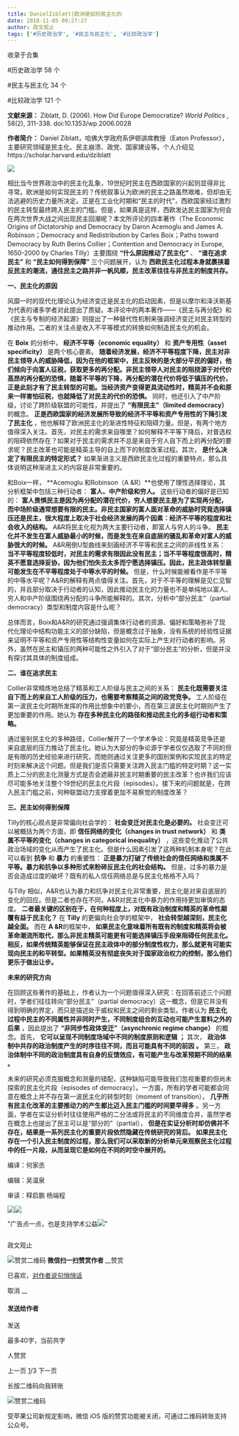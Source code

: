 ```yaml
---
title: DanielZiblatt|欧洲是如何民主化的
date: 2018-11-05 09:27:27
author: 政文观止
tags: ['#历史政治学', '#民主与民主化', '#比较政治学']
---
```



收录于合集

#历史政治学 58 个

#民主与民主化 34 个

#比较政治学 121 个

**文献来源：** Ziblatt, D. (2006). How Did Europe Democratize? _World Politics_ ,
58(2), 311-338. doi:10.1353/wp.2006.0028

  

 **作者简介：** Daniel Ziblatt，哈佛大学政府系伊顿讲席教授（Eaton
Professor），主要研究领域是民主化、民主崩溃、政党、国家建设等。个人介绍见https://scholar.harvard.edu/dziblatt

![](/images/499/2.jpeg)

  

  

相比当今世界政治中的民主化乱象，19世纪时民主在西欧国家的兴起则显得非比寻常。欧洲是如何实现民主的？传统叙事认为欧洲的民主之路虽然艰难，但却由无法逃避的历史力量所决定。正是在工业化时期和“民主的时代”，西欧国家经过激烈的民主转型最终跨入民主的门槛。但是，如果真是这样，西欧发达民主国家为何会在两次世界大战之间出现民主回潮呢？本文所评论的四本著作（The
Economic Origins of Dictatorship and Democracy by Daron Acemoglu and James A.
Robinson；Democracy and Redistribution by Carles Boix；Paths toward Democracy by
Ruth Berins Collier；Contention and Democracy in Europe, 1650-2000 by Charles
Tilly）主要围绕 **“什么原因推动了民主化”** 、 **“谁在追求民主”** 和 **“民主如何得到保障”** 三个问题展开，认为
**西欧民主化过程本身就裹挟着反民主的潮流，通往民主之路并非一帆风顺，民主改革往往与非民主的制度共存。**

  

 **一、民主化的原因**

  

风靡一时的现代化理论认为经济变迁是民主化的启动因素，但是以摩尔和泽沃斯基为代表的诸多学者对此提出了质疑。本评论中的两本著作——《民主与再分配》和《民主与专制的经济起源》则提出了一种替代性机制来强调经济变迁对民主转型的推动作用。二者的关注点是收入不平等模式的转换如何制造民主化的机会。  

  

在 **Boix** 的分析中， **经济不平等（economic equality）** 和 **资产专用性（asset specificity）**
是两个核心要素。
**随着经济发展，经济不平等程度下降，民主对非民主领导人的威胁降低，因为在他的框架中，民主反映的是大部分平民的偏好，他们倾向于向富人征税，获取更多的再分配。非民主领导人对民主的阻挠源于对代价高昂的再分配的恐惧，随着不平等的下降，再分配的潜在代价将低于镇压的代价，正是此刻才有了民主转型的可能。当经济资产变得更具流动性时，精英并不会和原来一样害怕征税，也就降低了对民主的代价的恐惧。**
同时，他还引入了中产阶级，讨论了跨阶级联盟的可能性，并提出了 **“有限民主”（limited democracy）** 的概念。
**正是西欧国家的经济发展所导致的经济不平等和资产专用性的下降引发了民主化**
，他也解释了欧洲民主化的渐进性特征和阻碍力量。但是，有两个地方值得深入关注。首先，对民主的需求来自哪里？如何解释不平等下降后，对普选权的阻碍依然存在？如果对于民主的需求并不总是来自于穷人自下而上的再分配的要求呢？民主改革也可能是精英主导的自上而下的制度改革过程。其次，
**是什么决定了有限民主的特定形式？** 如果渐进主义是西欧民主化过程的重要特点，那么具体说明这种渐进主义的内容是非常重要的。

  

和Boix一样， **Acemoglu 和Robinson（A &R）**也使用了理性选择理论，其分析框架中包括三种行动者： **富人、中产阶级和穷人。**
这些行动者的偏好是已知的：
**富人畏惧民主是因为再分配的潜在代价，穷人想要民主是为了实现再分配，而中场阶级通常想要有限的民主。非民主国家的富人面对革命的威胁时究竟选择镇压还是民主，很大程度上取决于社会经济发展的两个因素：经济不平等的程度和社会收入的结构。**
A&R将民主化视为两大主要行动者，即富人与穷人的斗争。 **民主化并不发生在富人威胁最小的时候，而是发生在来自底层的骚乱和革命对富人的威胁很大的时候。**
A&R用倒U型曲线来刻画经济不平等和民主之间的非线性关系：
**当不平等程度较低时，对民主的需求有限因此没有民主；当不平等程度很高时，精英不愿意选择妥协，因为他们怕失去太多而宁愿选择镇压。因此，民主政体转型最可能发生在不平等程度处于中等水平的时候。**
但是，什么时候能被看作是不平等的中等水平呢？A&R的解释有两点值得关注。首先，对于不平等的理解是见仁见智的，并且部分取决于行动者的认知，因此推动民主化的力量也不是单纯地以富人、穷人和中产阶级围绕再分配的斗争所能解释的。其次，分析中“部分民主”（partial
democracy）类型和制度内容是什么呢？

  

总体而言，Boix和A&R的研究通过强调集体行动者的资源、偏好和策略弥补了现代化理论中结构功能主义的部分缺陷，但是概念过于抽象，没有系统的经验性证据来证明不平等和资产专用性等结构性变量如何在实际上产生对行动者的影响。另外，虽然在民主和镇压的两种可能性之外引入了对于“部分民主”的分析，但是并没有探讨其具体的制度组成。

  

 **二、谁在追求民主**

  

Collier非常精炼地总结了精英和工人阶级与民主之间的关系： **民主化既需要关注自下而上的来自工人阶级的压力，也需要考察精英之间的政党竞争。**
工人阶级在第一波民主化时期所发挥的作用比想象中的要小，而在第三波民主化时期则产生了更加重要的作用。她认为
**存在多种民主化的路径和推动民主化的多组行动者和策略。**  

  

通过鉴别民主化的多种路径，Collier解开了一个学术争论：究竟是精英竞争还是来自底层的压力推动了民主化。她认为大部分的争论源于学者仅仅选取了不同的但是有限的历史经验来进行研究，而她则通过关注更多的国别案例和实现民主的特定时刻来解决这个问题。但是我们是否只需要关注跨入民主门槛的特定时期？这一实质上二分的民主化测量方式是否会遮蔽非民主时期重要的民主改革？也许我们应该尽可能多地关注整个19世纪的民主化片段（episodes）。接下来的问题就是，在跨入民主门槛之前，何种联盟动力支撑着更加不易察觉的制度改革？

  

 **三、民主如何得到保障**

  

Tilly的核心观点是非常偏向社会学的： **社会变迁对民主化是必要的。** 社会变迁可以被概括为两个方面，即 **信任网络的变化（changes in
trust network）** 和 **类属不平等的变化（changes in categorical inequality）**
，这些变化推动了公共政治场域的变化从而产生了民主化。但是什么因素引发了这两种机制本身呢？在此可以看到 **抗争** 和 **暴力** 的重要性：
**正是暴力打破了传统社会的信任网络和类属不平等。暴力和抗争以多种形式来粉碎反民主化的社会结构。**
但是，过多的暴力是否会造成过度的破坏？既有的私人信任网络总是与民主化格格不入吗？  

  

与Tilly 相似，A&R也认为暴力和抗争对民主化非常重要，民主化是对来自底层的变化的回应。但是二者也存在不同，A&R对民主化中暴力的作用持更加审慎的态度。
**二者最关键的区别在于，在何种程度上，对既有政治制度和精英的革命性颠覆有益于民主化？** 在 **Tilly** 的更偏向社会学的框架中，
**社会转型越深刻，民主化越全面。** 而在 **A &R**的框架中，
**如果民主化意味着所有既有的制度和精英将会被革命潮流所取代，那么非民主精英可能更有可能选择镇压手段来阻碍任何民主化。相反，如果传统精英能够保证在民主政体中的部分制度性权力，那么就更有可能实现向民主的和平转型。如果精英没有彻底丧失对于国家政治权力的控制，那么他们更乐于做出让步。**

  

 **未来的研究方向**

  

在回顾这些著作的基础上，作者认为一个问题值得深入研究：在回答前述三个问题时，学者们往往转向“部分民主”（partial
democracy）这一概念，但是它并没有得到明确的界定，而只是描述处于威权和民主之间的剩余类型。作者认为
**民主化过程中民主的不同属性并非同时产生，不同制度组合的互动也可能产生意料之外的后果** ，因此提出了 **“非同步性政体变迁”（asynchronic
regime change）** 的概念。首先， **它可以呈现不同制度场域中不同的制度原则和逻辑** **；** 其次，
**政治体制中共存的政治制度产生的时序往往不同，而且可能具有不同的前因** **。** 第三，
**政治体制中不同的政治制度具有自身的反馈效应，有可能产生与改革预期不同的结果** **。**  

  

未来的研究必须克服概念和测量的错配，这种缺陷可能导致我们忽视重要的但尚未探索的民主化片段（episodes of
democracy）。一方面，所有的学者可能都会同意在概念上并不存在第一波民主化的转型时刻（moment of transition），
**几乎所有民主化改革的主要推动力的产生都比迈入民主门槛的时间要早得多**
。另一方面，学者在实证分析时往往使用严格的二分法或将民主的不同维度合并，虽然学者在概念上也提出了民主可以是“部分的”（partial），
**但是在实证分析时却仿佛并不存在，结果是一系列民主化的重要片段依然隐藏在传统研究的背后。**
**如果民主化存在一个引入民主制度的过程，那么我们可以采取新的分析单元来观察民主化过程中的任一片段，从而呈现它是如何在不同的时空中展开的。**

编译：何家丞

编辑：吴温泉

审读：释启鹏 杨端程

![](/images/499/3.jpeg)![](/images/499/4.jpeg)

"广告点一点，也是支持学术公益![](/images/499/5.png)"

![]()

政文观止

![赞赏二维码]() **微信扫一扫赞赏作者** __赞赏

已喜欢，[对作者说句悄悄话](javascript:;)

取消 __

#### 发送给作者

发送

最多40字，当前共字

[](javascript:;) 人赞赏

上一页 [1](javascript:;)/3 下一页

长按二维码向我转账

![赞赏二维码]()

受苹果公司新规定影响，微信 iOS 版的赞赏功能被关闭，可通过二维码转账支持公众号。

